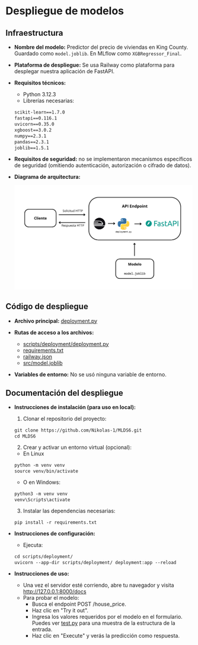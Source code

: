 # Despliegue de modelos

## Infraestructura

- **Nombre del modelo:** Predictor del precio de viviendas en King County. Guardado como `model.joblib`. En MLflow como `XGBRegressor_Final`.
- **Plataforma de despliegue:** Se usa Railway como plataforma para desplegar nuestra aplicación de FastAPI.
- **Requisitos técnicos:** 
  - Python 3.12.3
  - Librerías necesarias: 

  ```
  scikit-learn==1.7.0
  fastapi==0.116.1
  uvicorn==0.35.0
  xgboost==3.0.2
  numpy==2.3.1
  pandas==2.3.1
  joblib==1.5.1
  ```

- **Requisitos de seguridad:** no se implementaron mecanismos específicos de seguridad (omitiendo autenticación, autorización o cifrado de datos).
- **Diagrama de arquitectura:**
  
  ![Arquitectura](../images/diagrama_arquitectura.png)

## Código de despliegue

- **Archivo principal:** [deployment.py](../../scripts/deployment/deployment.py)
- **Rutas de acceso a los archivos:** 
  - [scripts/deployment/deployment.py](../../scripts/deployment/deployment.py)
  - [requirements.txt](../../requirements.txt)
  - [railway.json](../../railway.json)
  - [src/model.joblib](../../src/model.joblib)

- **Variables de entorno:** No se usó ninguna variable de entorno.

## Documentación del despliegue

- **Instrucciones de instalación (para uso en local):** 
  1. Clonar el repositorio del proyecto:
   ```
   git clone https://github.com/Nikolas-1/MLDS6.git
   cd MLDS6
   ```
  2. Crear y activar un entorno virtual (opcional):
  - En Linux
  ```
  python -m venv venv
  source venv/bin/activate
  ```
  - O en Windows:
  ```
  python3 -m venv venv
  venv\Scripts\activate
  ```
  3. Instalar las dependencias necesarias:
  ```
  pip install -r requirements.txt
  ```

- **Instrucciones de configuración:** 
  - Ejecuta:
  ```
  cd scripts/deployment/
  uvicorn --app-dir scripts/deployment/ deployment:app --reload
  ```
- **Instrucciones de uso:** 
  - Una vez el servidor esté corriendo, abre tu navegador y visita http://127.0.0.1:8000/docs
  - Para probar el modelo:
    - Busca el endpoint POST /house_price.
    - Haz clic en "Try it out".
    - Ingresa los valores requeridos por el modelo en el formulario. Puedes ver [test.py](../../scripts/deployment/test.py) para una muestra de la estructura de la entrada.
    - Haz clic en "Execute" y verás la predicción como respuesta.

